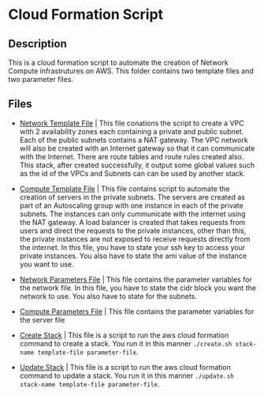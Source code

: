 # Cloud Formation Script

## Description

This is a cloud formation script to automate the creation of Network Compute infrastrutures on AWS.
This folder contains two template files and two parameter files.

## Files

- [Network Template File](./altschool-network.yml) | This file conations the script to create a VPC with 2 availability zones each containing a private and public subnet. Each of the public subnets contains a NAT gateway. The VPC network will also be created with an Internet gateway so that it can communicate with the Internet. There are route tables and route rules created also. This stack, after created successfully, it output some global values such as the id of the VPCs and Subnets can can be used by another stack.

- [Compute Template File](./altschool-server.yml) | This file contains script to automate the creation of servers in the private subnets. The servers are created as part of an Autoscaling group with one instance in each of the private subnets. The instances can only cummunicate with the internet using the NAT gateway. A load balancer is created that takes requests from users and direct the requests to the private instances, other than this, the private instances are not exposed to receive requests directly from the internet. In this file, you have to state your ssh key to access your private instances. You also have to state the ami value of the instance you want to use.

- [Network Parameters File](./altschool-network-parameters.json) | This file contains the parameter variables for the network file. In this file, you have to state the cidr block you want the network to use. You also have to state for the subnets.

- [Compute Parameters File](./altschool-servers-parameters.json) | This file contains the parameter variables for the server file

- [Create Stack](./create.sh) | This file is a script to run the aws cloud formation command to create a stack. You run it in this manner `./create.sh stack-name template-file parameter-file`.

- [Update Stack](./update.sh) | This file is a script to run the aws cloud formation command to update a stack. You run it in this manner `./update.sh stack-name template-file parameter-file`.